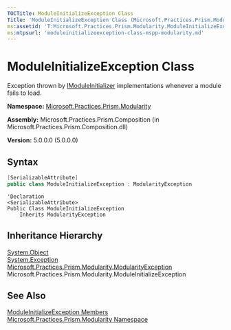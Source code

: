```yaml
---
TOCTitle: ModuleInitializeException Class
Title: 'ModuleInitializeException Class (Microsoft.Practices.Prism.Modularity)'
ms:assetid: 'T:Microsoft.Practices.Prism.Modularity.ModuleInitializeException'
ms:mtpsurl: 'moduleinitializeexception-class-mspp-modularity.md'
---
```



# ModuleInitializeException Class

Exception thrown by [IModuleInitializer](/patterns-practices/reference/imoduleinitializer-interface-mspp-modularity) implementations whenever a module fails to load.

**Namespace:** [Microsoft.Practices.Prism.Modularity](/patterns-practices/reference/mspp-modularity-namespace)

**Assembly:** Microsoft.Practices.Prism.Composition (in Microsoft.Practices.Prism.Composition.dll)

**Version:** 5.0.0.0 (5.0.0.0)

## Syntax

```C#
[SerializableAttribute]
public class ModuleInitializeException : ModularityException
```

```VB
'Declaration
<SerializableAttribute>
Public Class ModuleInitializeException
	Inherits ModularityException
```

## Inheritance Hierarchy

[System.Object](http://msdn.microsoft.com/en-us/library/e5kfa45b)  
[System.Exception](http://msdn2.microsoft.com/en-us/library/c18k6c59)  
[Microsoft.Practices.Prism.Modularity.ModularityException](/patterns-practices/reference/modularityexception-class-mspp-modularity)  
Microsoft.Practices.Prism.Modularity.ModuleInitializeException

## See Also

[ModuleInitializeException Members](/patterns-practices/reference/moduleinitializeexception-members-mspp-modularity)<br/>
[Microsoft.Practices.Prism.Modularity Namespace](/patterns-practices/reference/mspp-modularity-namespace)<br/>